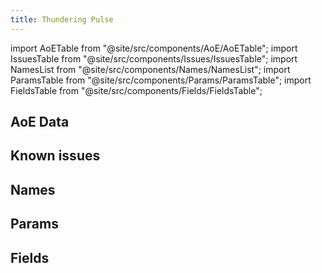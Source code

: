 ```yaml
---
title: Thundering Pulse
---
```


import AoETable from "@site/src/components/AoE/AoETable";
import IssuesTable from "@site/src/components/Issues/IssuesTable";
import NamesList from "@site/src/components/Names/NamesList";
import ParamsTable from "@site/src/components/Params/ParamsTable";
import FieldsTable from "@site/src/components/Fields/FieldsTable";

## AoE Data

<AoETable item_key="thunderingpulse" data_src="weapon" />

## Known issues

<IssuesTable item_key="thunderingpulse" data_src="weapon" />

## Names

<NamesList item_key="thunderingpulse" data_src="weapon" />

## Params

<ParamsTable item_key="thunderingpulse" data_src="weapon" />

## Fields

<FieldsTable item_key="thunderingpulse" data_src="weapon" />
